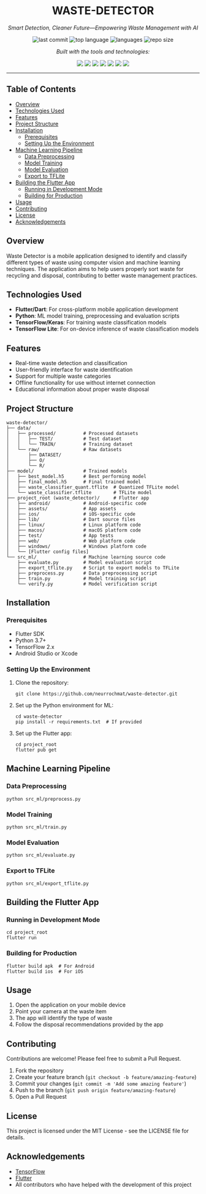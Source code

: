 <h1 align="center">WASTE-DETECTOR</h1>

<p align="center"><i>Smart Detection, Cleaner Future—Empowering Waste Management with AI</i></p>

<p align="center">
  <img src="https://img.shields.io/github/last-commit/neurrochmat/waste-detector" alt="last commit"/>
  <img src="https://img.shields.io/github/languages/top/neurrochmat/waste-detector" alt="top language"/>
  <img src="https://img.shields.io/github/languages/count/neurrochmat/waste-detector" alt="languages"/>
  <img src="https://img.shields.io/github/repo-size/neurrochmat/waste-detector" alt="repo size"/>
</p>

<p align="center"><i>Built with the tools and technologies:</i></p>

<p align="center">
  <img src="https://img.shields.io/badge/C++-00599C?style=flat-square&logo=c%2B%2B&logoColor=white"/>
  <img src="https://img.shields.io/badge/CMake-064F8C?style=flat-square&logo=cmake&logoColor=white"/>
  <img src="https://img.shields.io/badge/Dart-0175C2?style=flat-square&logo=dart&logoColor=white"/>
  <img src="https://img.shields.io/badge/Python-3776AB?style=flat-square&logo=python&logoColor=white"/>
  <img src="https://img.shields.io/badge/Swift-FA7343?style=flat-square&logo=swift&logoColor=white"/>
  <img src="https://img.shields.io/badge/C-00599C?style=flat-square&logo=c&logoColor=white"/>
  <img src="https://img.shields.io/badge/Other-lightgrey?style=flat-square"/>
</p>

---

## Table of Contents
- [Overview](#overview)
- [Technologies Used](#technologies-used)
- [Features](#features)
- [Project Structure](#project-structure)
- [Installation](#installation)
  - [Prerequisites](#prerequisites)
  - [Setting Up the Environment](#setting-up-the-environment)
- [Machine Learning Pipeline](#machine-learning-pipeline)
  - [Data Preprocessing](#data-preprocessing)
  - [Model Training](#model-training)
  - [Model Evaluation](#model-evaluation)
  - [Export to TFLite](#export-to-tflite)
- [Building the Flutter App](#building-the-flutter-app)
  - [Running in Development Mode](#running-in-development-mode)
  - [Building for Production](#building-for-production)
- [Usage](#usage)
- [Contributing](#contributing)
- [License](#license)
- [Acknowledgements](#acknowledgements)

## Overview
Waste Detector is a mobile application designed to identify and classify different types of waste using computer vision and machine learning techniques. The application aims to help users properly sort waste for recycling and disposal, contributing to better waste management practices.

## Technologies Used
- **Flutter/Dart**: For cross-platform mobile application development
- **Python**: ML model training, preprocessing and evaluation scripts
- **TensorFlow/Keras**: For training waste classification models
- **TensorFlow Lite**: For on-device inference of waste classification models

## Features
- Real-time waste detection and classification
- User-friendly interface for waste identification
- Support for multiple waste categories
- Offline functionality for use without internet connection
- Educational information about proper waste disposal

## Project Structure
```
waste-detector/
├── data/
│   ├── processed/          # Processed datasets
│   │   ├── TEST/           # Test dataset
│   │   └── TRAIN/          # Training dataset
│   └── raw/                # Raw datasets
│       ├── DATASET/
│       ├── O/
│       └── R/
├── model/                  # Trained models
│   ├── best_model.h5       # Best performing model
│   ├── final_model.h5      # Final trained model
│   ├── waste_classifier_quant.tflite  # Quantized TFLite model
│   └── waste_classifier.tflite        # TFLite model
├── project_root (waste_detector)/     # Flutter app
│   ├── android/            # Android-specific code
│   ├── assets/             # App assets
│   ├── ios/                # iOS-specific code
│   ├── lib/                # Dart source files
│   ├── linux/              # Linux platform code
│   ├── macos/              # macOS platform code
│   ├── test/               # App tests
│   ├── web/                # Web platform code
│   ├── windows/            # Windows platform code
│   └── [Flutter config files]
└── src_ml/                 # Machine learning source code
    ├── evaluate.py         # Model evaluation script
    ├── export_tflite.py    # Script to export models to TFLite
    ├── preprocess.py       # Data preprocessing script
    ├── train.py            # Model training script
    └── verify.py           # Model verification script
```

## Installation

### Prerequisites
- Flutter SDK
- Python 3.7+
- TensorFlow 2.x
- Android Studio or Xcode

### Setting Up the Environment
1. Clone the repository:
   ```
   git clone https://github.com/neurrochmat/waste-detector.git
   ```
2. Set up the Python environment for ML:
   ```
   cd waste-detector
   pip install -r requirements.txt  # If provided
   ```
3. Set up the Flutter app:
   ```
   cd project_root
   flutter pub get
   ```

## Machine Learning Pipeline

### Data Preprocessing
```
python src_ml/preprocess.py
```

### Model Training
```
python src_ml/train.py
```

### Model Evaluation
```
python src_ml/evaluate.py
```

### Export to TFLite
```
python src_ml/export_tflite.py
```

## Building the Flutter App

### Running in Development Mode
```
cd project_root
flutter run
```

### Building for Production
```
flutter build apk  # For Android
flutter build ios  # For iOS
```

## Usage
1. Open the application on your mobile device
2. Point your camera at the waste item
3. The app will identify the type of waste
4. Follow the disposal recommendations provided by the app

## Contributing
Contributions are welcome! Please feel free to submit a Pull Request.

1. Fork the repository
2. Create your feature branch (`git checkout -b feature/amazing-feature`)
3. Commit your changes (`git commit -m 'Add some amazing feature'`)
4. Push to the branch (`git push origin feature/amazing-feature`)
5. Open a Pull Request

## License
This project is licensed under the MIT License - see the LICENSE file for details.

## Acknowledgements
- [TensorFlow](https://www.tensorflow.org/)
- [Flutter](https://flutter.dev/)
- All contributors who have helped with the development of this project
